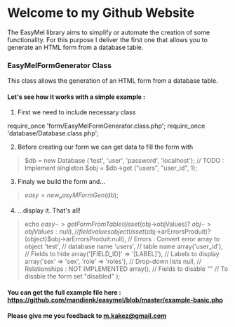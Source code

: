 # Welcome to my Github Website

The EasyMel library aims to simplify or automate the creation of some functionality. 
For this purpose I deliver the first one that allows you to generate an HTML form from a database table.

### EasyMelFormGenerator Class

This class allows the generation of an HTML form from a database table.

#### Let's see how it works with a simple example :

1. First we need to include necessary class

<addr> require_once 'form/EasyMelFormGenerator.class.php';
<addr> require_once 'database/Database.class.php';


2. Before creating our form we can get data to fill the form with
> $db = new Database ('test', 'user', 'password', 'localhost'); // TODO : Implement singleton
> $obj = $db->get ("users", "user_id", 1);
 
3. Finaly we build the form and...
> $easy = new _easyMFormGen($db);

4. ...display it. That's all!
> echo $easy->getFormFromTable(
>	(isset($obj->objValues)? $obj->objValues : null), // field values object
>	(isset($obj->arErrorsProduit)?(object)$obj->arErrorsProduit:null), // Errors : Convert error array to object
>	'test', // database name
>	'users', // table name
>	array('user_id'), // Fields to hide
>	array('[FIELD_ID]' => '[LABEL]'), // Labels to display
>	array('sex' => 'sex',
>	'role' => 'roles'), // Drop-down lists
> 	null, // Relationships : NOT IMPLEMENTED
> 	array(), // Fields to disable
> 	"" // To disable the form set "disabled"
> 	);

#### You can get the full example file here : https://github.com/mandienk/easymel/blob/master/example-basic.php

#### Please give me you feedback to <m.kakez@gmail.com>
